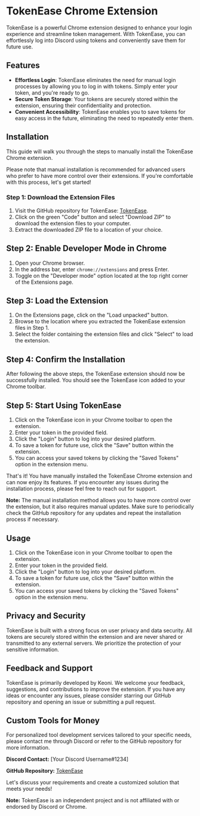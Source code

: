 # TokenEase Chrome Extension

TokenEase is a powerful Chrome extension designed to enhance your login experience and streamline token management. With TokenEase, you can effortlessly log into Discord using tokens and conveniently save them for future use.

## Features

- **Effortless Login**: TokenEase eliminates the need for manual login processes by allowing you to log in with tokens. Simply enter your token, and you're ready to go.
- **Secure Token Storage**: Your tokens are securely stored within the extension, ensuring their confidentiality and protection.
- **Convenient Accessibility**: TokenEase enables you to save tokens for easy access in the future, eliminating the need to repeatedly enter them.

## Installation

This guide will walk you through the steps to manually install the TokenEase Chrome extension.

Please note that manual installation is recommended for advanced users who prefer to have more control over their extensions. If you're comfortable with this process, let's get started!

### Step 1: Download the Extension Files

1. Visit the GitHub repository for TokenEase: [TokenEase](https://github.com/keoni-gt/TokenEase).
2. Click on the green "Code" button and select "Download ZIP" to download the extension files to your computer.
3. Extract the downloaded ZIP file to a location of your choice.

## Step 2: Enable Developer Mode in Chrome

1. Open your Chrome browser.
2. In the address bar, enter `chrome://extensions` and press Enter.
3. Toggle on the "Developer mode" option located at the top right corner of the Extensions page.

## Step 3: Load the Extension

1. On the Extensions page, click on the "Load unpacked" button.
2. Browse to the location where you extracted the TokenEase extension files in Step 1.
3. Select the folder containing the extension files and click "Select" to load the extension.

## Step 4: Confirm the Installation

After following the above steps, the TokenEase extension should now be successfully installed. You should see the TokenEase icon added to your Chrome toolbar.

## Step 5: Start Using TokenEase

1. Click on the TokenEase icon in your Chrome toolbar to open the extension.
2. Enter your token in the provided field.
3. Click the "Login" button to log into your desired platform.
4. To save a token for future use, click the "Save" button within the extension.
5. You can access your saved tokens by clicking the "Saved Tokens" option in the extension menu.

That's it! You have manually installed the TokenEase Chrome extension and can now enjoy its features. If you encounter any issues during the installation process, please feel free to reach out for support.

**Note:** The manual installation method allows you to have more control over the extension, but it also requires manual updates. Make sure to periodically check the GitHub repository for any updates and repeat the installation process if necessary.


## Usage

1. Click on the TokenEase icon in your Chrome toolbar to open the extension.
2. Enter your token in the provided field.
3. Click the "Login" button to log into your desired platform.
4. To save a token for future use, click the "Save" button within the extension.
5. You can access your saved tokens by clicking the "Saved Tokens" option in the extension menu.

## Privacy and Security

TokenEase is built with a strong focus on user privacy and data security. All tokens are securely stored within the extension and are never shared or transmitted to any external servers. We prioritize the protection of your sensitive information.

## Feedback and Support

TokenEase is primarily developed by Keoni. We welcome your feedback, suggestions, and contributions to improve the extension. If you have any ideas or encounter any issues, please consider starring our GitHub repository and opening an issue or submitting a pull request.

## Custom Tools for Money

For personalized tool development services tailored to your specific needs, please contact me through Discord or refer to the GitHub repository for more information.

**Discord Contact:** [Your Discord Username#1234]

**GitHub Repository:** [TokenEase](https://github.com/keoni-gt/TokenEase)

Let's discuss your requirements and create a customized solution that meets your needs!

**Note:** TokenEase is an independent project and is not affiliated with or endorsed by Discord or Chrome.
